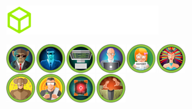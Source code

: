 # <img src="./HackTheBox/logo.svg" width="400px;">

<img src="./Pwned Machines/Bizness.png" width="75px;"> <img src="./Pwned Machines/Blue.png" width="75px;"> <img src="./Pwned Machines/Devvortex.png" width="75px;"> <img src="./Pwned Machines/Codify.png" width="75px;"> <img src="./Pwned Machines/Perfection.png" width="75px;"> <img src="./Pwned Machines/Lame.png" width="75px;"> <img src="./Pwned Machines/Jerry.png" width="75px;"> <img src="./Pwned Machines/Netmon.png" width="75px;"> <img src="./Pwned Machines/BoardLight.png" width="75px;"> <img src="./Pwned Machines/Headless.png" width="75px;">
